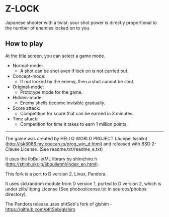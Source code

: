 # Z-LOCK

Japanese shooter with a twist: your shot power is directly proportional to the number of enemies locked on to you.

## How to play

At the title screen, you can select a game mode.

- Normal-mode:
  - A shot can be shot even if lock on is not carried out.
- Concept-mode:
  - If not locked by the enemy, then a shot cannot be shot.
- Original-mode:
  - Prototype mode for the game.
- Hidden-mode:
  - Enemy shells become invisible gradually.
- Score attack:
  - Competition for score that can be earned in 3 minutes.
- Time attack:
  - Competition for time it takes to earn 1 million points.

<hr/>

The game was created by HELLO WORLD PROJECT (Jumpei Isshiki) (http://isk8086.my.coocan.jp/prog_win_d.html) and released with BSD 2-Clause License. (See readme.txt/readme_e.txt)

It uses the libBulletML library by shinichiro.h (http://shinh.skr.jp/libbulletml/index_en.html).

This fork is a port to D version 2, Linux, Pandora.

It uses std.random module from D version 1, ported to D version 2, which is under zlib/libpng License (See phoboslicense.txt in sources/phobos directory).

The Pandora release uses ptitSeb's fork of glshim - https://github.com/ptitSeb/glshim
